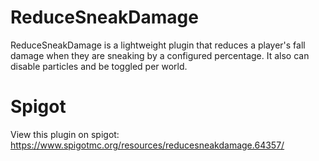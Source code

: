 # ReduceSneakDamage

ReduceSneakDamage is a lightweight plugin that reduces a player's fall damage when they are sneaking by a configured
percentage. It also can disable particles and be toggled per world.

# Spigot

View this plugin on spigot: https://www.spigotmc.org/resources/reducesneakdamage.64357/

